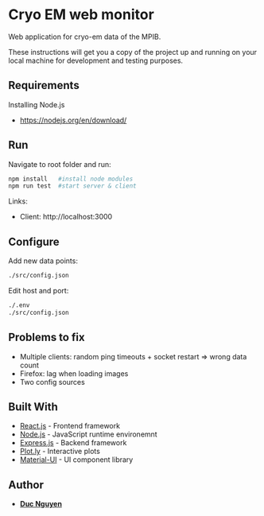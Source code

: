 # Cryo EM web monitor 

Web application for cryo-em data of the MPIB.


These instructions will get you a copy of the project up and running on your local machine for development and testing purposes. 


## Requirements

Installing Node.js
- https://nodejs.org/en/download/


## Run

Navigate to root folder and run:

```bash
npm install   #install node modules
npm run test  #start server & client
```

Links:
- Client: http://localhost:3000

## Configure

Add new data points:
```bash
./src/config.json
```
Edit host and port:
```bash
./.env
./src/config.json
```
## Problems to fix
- Multiple clients: random ping timeouts + socket restart => wrong data count
- Firefox: lag when loading images
- Two config sources

## Built With

* [React.js](https://reactjs.org/) - Frontend framework
* [Node.js](https://nodejs.org/en/) - JavaScript runtime environemnt
* [Express.js](https://expressjs.com/) - Backend framework
* [Plot.ly](https://plotly.com/javascript/) - Interactive plots
* [Material-UI](https://material-ui.com/) - UI component library 



## Author

* **[Duc Nguyen](https://github.com/duc-ng)**



